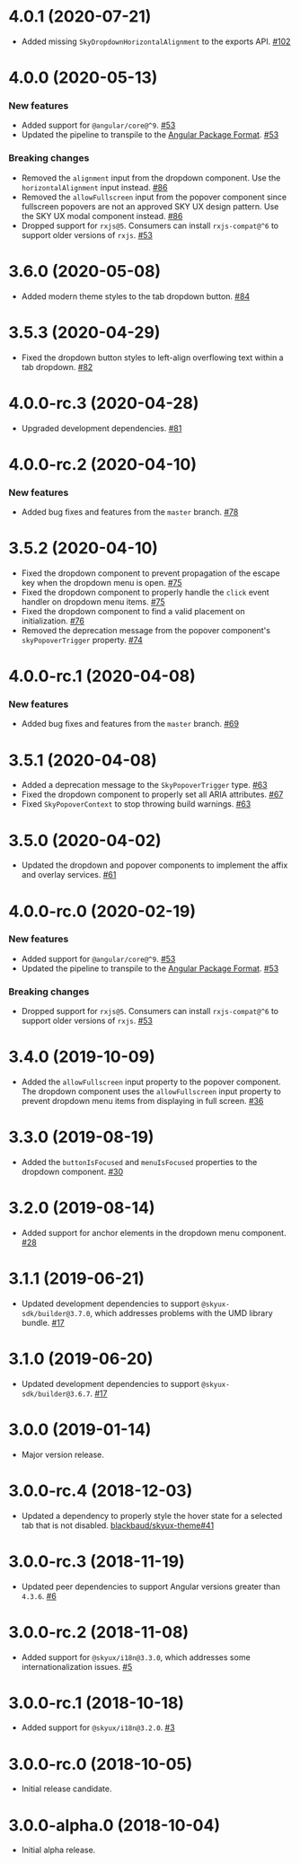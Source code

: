 # 4.0.1 (2020-07-21)

- Added missing `SkyDropdownHorizontalAlignment` to the exports API. [#102](https://github.com/blackbaud/skyux-popovers/pull/102)

# 4.0.0 (2020-05-13)

### New features

- Added support for `@angular/core@^9`. [#53](https://github.com/blackbaud/skyux-popovers/pull/53)
- Updated the pipeline to transpile to the [Angular Package Format](https://docs.google.com/document/d/1CZC2rcpxffTDfRDs6p1cfbmKNLA6x5O-NtkJglDaBVs/preview). [#53](https://github.com/blackbaud/skyux-popovers/pull/53)

### Breaking changes

- Removed the `alignment` input from the dropdown component. Use the `horizontalAlignment` input instead. [#86](https://github.com/blackbaud/skyux-popovers/pull/86)
- Removed the `allowFullscreen` input from the popover component since fullscreen popovers are not an approved SKY UX design pattern. Use the SKY UX modal component instead. [#86](https://github.com/blackbaud/skyux-popovers/pull/86)
- Dropped support for `rxjs@5`. Consumers can install `rxjs-compat@^6` to support older versions of `rxjs`. [#53](https://github.com/blackbaud/skyux-popovers/pull/53)

# 3.6.0 (2020-05-08)

- Added modern theme styles to the tab dropdown button. [#84](https://github.com/blackbaud/skyux-popovers/pull/84)

# 3.5.3 (2020-04-29)

- Fixed the dropdown button styles to left-align overflowing text within a tab dropdown. [#82](https://github.com/blackbaud/skyux-popovers/pull/82)

# 4.0.0-rc.3 (2020-04-28)

- Upgraded development dependencies. [#81](https://github.com/blackbaud/skyux-popovers/pull/81)

# 4.0.0-rc.2 (2020-04-10)

### New features

- Added bug fixes and features from the `master` branch. [#78](https://github.com/blackbaud/skyux-popovers/pull/78)

# 3.5.2 (2020-04-10)

- Fixed the dropdown component to prevent propagation of the escape key when the dropdown menu is open. [#75](https://github.com/blackbaud/skyux-popovers/pull/75)
- Fixed the dropdown component to properly handle the `click` event handler on dropdown menu items. [#75](https://github.com/blackbaud/skyux-popovers/pull/75)
- Fixed the dropdown component to find a valid placement on initialization. [#76](https://github.com/blackbaud/skyux-popovers/pull/76)
- Removed the deprecation message from the popover component's `skyPopoverTrigger` property. [#74](https://github.com/blackbaud/skyux-popovers/pull/74)

# 4.0.0-rc.1 (2020-04-08)

### New features

- Added bug fixes and features from the `master` branch. [#69](https://github.com/blackbaud/skyux-popovers/pull/69)

# 3.5.1 (2020-04-08)

- Added a deprecation message to the `SkyPopoverTrigger` type. [#63](https://github.com/blackbaud/skyux-popovers/pull/63)
- Fixed the dropdown component to properly set all ARIA attributes. [#67](https://github.com/blackbaud/skyux-popovers/pull/67)
- Fixed `SkyPopoverContext` to stop throwing build warnings. [#63](https://github.com/blackbaud/skyux-popovers/pull/63)

# 3.5.0 (2020-04-02)

- Updated the dropdown and popover components to implement the affix and overlay services. [#61](https://github.com/blackbaud/skyux-popovers/pull/61)

# 4.0.0-rc.0 (2020-02-19)

### New features

- Added support for `@angular/core@^9`. [#53](https://github.com/blackbaud/skyux-popovers/pull/53)
- Updated the pipeline to transpile to the [Angular Package Format](https://docs.google.com/document/d/1CZC2rcpxffTDfRDs6p1cfbmKNLA6x5O-NtkJglDaBVs/preview). [#53](https://github.com/blackbaud/skyux-popovers/pull/53)

### Breaking changes

- Dropped support for `rxjs@5`. Consumers can install `rxjs-compat@^6` to support older versions of `rxjs`. [#53](https://github.com/blackbaud/skyux-popovers/pull/53)

# 3.4.0 (2019-10-09)

- Added the `allowFullscreen` input property to the popover component. The dropdown component uses the `allowFullscreen` input property to prevent dropdown menu items from displaying in full screen. [#36](https://github.com/blackbaud/skyux-popovers/pull/36)

# 3.3.0 (2019-08-19)

- Added the `buttonIsFocused` and `menuIsFocused` properties to the dropdown component. [#30](https://github.com/blackbaud/skyux-popovers/pull/30)

# 3.2.0 (2019-08-14)

- Added support for anchor elements in the dropdown menu component. [#28](https://github.com/blackbaud/skyux-popovers/pull/28)

# 3.1.1 (2019-06-21)

- Updated development dependencies to support `@skyux-sdk/builder@3.7.0`, which addresses problems with the UMD library bundle. [#17](https://github.com/blackbaud/skyux-popovers/pull/17)

# 3.1.0 (2019-06-20)

- Updated development dependencies to support `@skyux-sdk/builder@3.6.7`. [#17](https://github.com/blackbaud/skyux-popovers/pull/17)

# 3.0.0 (2019-01-14)

- Major version release.

# 3.0.0-rc.4 (2018-12-03)

- Updated a dependency to properly style the hover state for a selected tab that is not disabled. [blackbaud/skyux-theme#41](https://github.com/blackbaud/skyux-theme/pull/41)

# 3.0.0-rc.3 (2018-11-19)

- Updated peer dependencies to support Angular versions greater than `4.3.6`. [#6](https://github.com/blackbaud/skyux-popovers/pull/6)

# 3.0.0-rc.2 (2018-11-08)

- Added support for `@skyux/i18n@3.3.0`, which addresses some internationalization issues. [#5](https://github.com/blackbaud/skyux-popovers/pull/5)

# 3.0.0-rc.1 (2018-10-18)

- Added support for `@skyux/i18n@3.2.0`. [#3](https://github.com/blackbaud/skyux-popovers/pull/3)

# 3.0.0-rc.0 (2018-10-05)

- Initial release candidate.

# 3.0.0-alpha.0 (2018-10-04)

- Initial alpha release.

